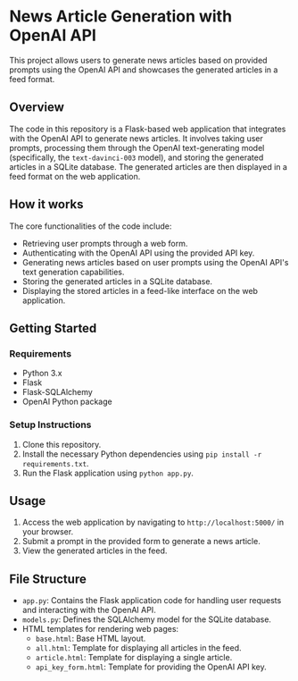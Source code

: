 # News Article Generation with OpenAI API

This project allows users to generate news articles based on provided prompts using the OpenAI API and showcases the generated articles in a feed format.

## Overview

The code in this repository is a Flask-based web application that integrates with the OpenAI API to generate news articles. It involves taking user prompts, processing them through the OpenAI text-generating model (specifically, the `text-davinci-003` model), and storing the generated articles in a SQLite database. The generated articles are then displayed in a feed format on the web application.

## How it works

The core functionalities of the code include:

- Retrieving user prompts through a web form.
- Authenticating with the OpenAI API using the provided API key.
- Generating news articles based on user prompts using the OpenAI API's text generation capabilities.
- Storing the generated articles in a SQLite database.
- Displaying the stored articles in a feed-like interface on the web application.

## Getting Started

### Requirements

- Python 3.x
- Flask
- Flask-SQLAlchemy
- OpenAI Python package

### Setup Instructions

1. Clone this repository.
2. Install the necessary Python dependencies using `pip install -r requirements.txt`.
3. Run the Flask application using `python app.py`.

## Usage

1. Access the web application by navigating to `http://localhost:5000/` in your browser.
2. Submit a prompt in the provided form to generate a news article.
3. View the generated articles in the feed.

## File Structure

- `app.py`: Contains the Flask application code for handling user requests and interacting with the OpenAI API.
- `models.py`: Defines the SQLAlchemy model for the SQLite database.
- HTML templates for rendering web pages:
  - `base.html`: Base HTML layout.
  - `all.html`: Template for displaying all articles in the feed.
  - `article.html`: Template for displaying a single article.
  - `api_key_form.html`: Template for providing the OpenAI API key.

